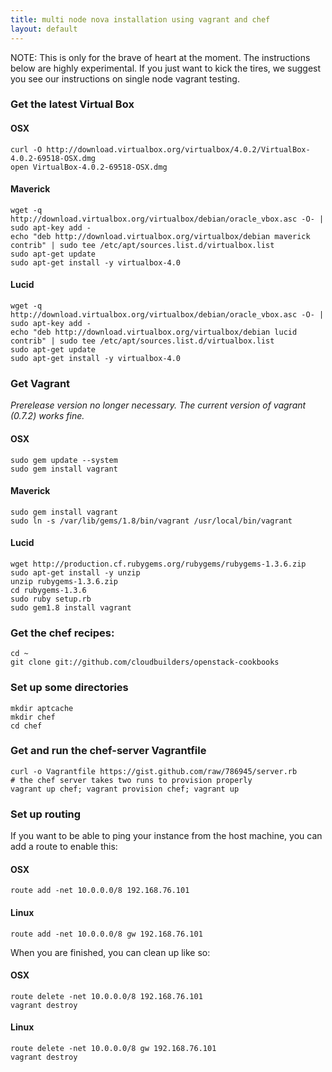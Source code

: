```yaml
---
title: multi node nova installation using vagrant and chef
layout: default
---
```


NOTE:  This is only for the brave of heart at the moment.  The instructions below are highly experimental.  If you just want to kick the tires, we suggest you see our instructions on single node vagrant testing.

### Get the latest Virtual Box

#### OSX

    curl -O http://download.virtualbox.org/virtualbox/4.0.2/VirtualBox-4.0.2-69518-OSX.dmg
    open VirtualBox-4.0.2-69518-OSX.dmg

#### Maverick

    wget -q http://download.virtualbox.org/virtualbox/debian/oracle_vbox.asc -O- | sudo apt-key add -
    echo "deb http://download.virtualbox.org/virtualbox/debian maverick contrib" | sudo tee /etc/apt/sources.list.d/virtualbox.list
    sudo apt-get update
    sudo apt-get install -y virtualbox-4.0

#### Lucid

    wget -q http://download.virtualbox.org/virtualbox/debian/oracle_vbox.asc -O- | sudo apt-key add -
    echo "deb http://download.virtualbox.org/virtualbox/debian lucid contrib" | sudo tee /etc/apt/sources.list.d/virtualbox.list
    sudo apt-get update
    sudo apt-get install -y virtualbox-4.0


### Get Vagrant

_Prerelease version no longer necessary. The current version of vagrant (0.7.2) works fine._


#### OSX

    sudo gem update --system
    sudo gem install vagrant

#### Maverick

    sudo gem install vagrant
    sudo ln -s /var/lib/gems/1.8/bin/vagrant /usr/local/bin/vagrant

#### Lucid

    wget http://production.cf.rubygems.org/rubygems/rubygems-1.3.6.zip
    sudo apt-get install -y unzip
    unzip rubygems-1.3.6.zip
    cd rubygems-1.3.6
    sudo ruby setup.rb
    sudo gem1.8 install vagrant

### Get the chef recipes:

    cd ~
    git clone git://github.com/cloudbuilders/openstack-cookbooks

### Set up some directories

    mkdir aptcache
    mkdir chef
    cd chef

### Get and run the chef-server Vagrantfile

    curl -o Vagrantfile https://gist.github.com/raw/786945/server.rb
    # the chef server takes two runs to provision properly
    vagrant up chef; vagrant provision chef; vagrant up


### Set up routing

If you want to be able to ping your instance from the host machine, you can add a route to enable this:

#### OSX

    route add -net 10.0.0.0/8 192.168.76.101

#### Linux

    route add -net 10.0.0.0/8 gw 192.168.76.101

When you are finished, you can clean up like so:

#### OSX

    route delete -net 10.0.0.0/8 192.168.76.101
    vagrant destroy

#### Linux

    route delete -net 10.0.0.0/8 gw 192.168.76.101
    vagrant destroy
